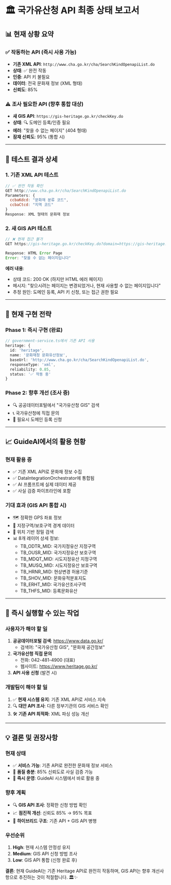 # 🏛️ 국가유산청 API 최종 상태 보고서

## 📊 **현재 상황 요약**

### ✅ **작동하는 API (즉시 사용 가능)**
- **기존 XML API**: `http://www.cha.go.kr/cha/SearchKindOpenapiList.do`
- **상태**: ✅ 완전 작동
- **인증**: API 키 불필요
- **데이터**: 전국 문화재 정보 (XML 형태)
- **신뢰도**: 85%

### ⚠️ **조사 필요한 API (향후 통합 대상)**
- **새 GIS API**: `https://gis-heritage.go.kr/checkKey.do`
- **상태**: 🔍 도메인 등록/인증 필요
- **에러**: "찾을 수 없는 페이지" (404 형태)
- **잠재 신뢰도**: 95% (통합 시)

---

## 🔧 **테스트 결과 상세**

### **1. 기존 XML API 테스트**
```javascript
// ✅ 완전 작동 확인
GET http://www.cha.go.kr/cha/SearchKindOpenapiList.do
Parameters: {
  ccbaKdcd: "문화재 분류 코드",
  ccbaCtcd: "지역 코드"
}
Response: XML 형태의 문화재 정보
```

### **2. 새 GIS API 테스트**
```javascript
// ❌ 현재 접근 불가
GET https://gis-heritage.go.kr/checkKey.do?domain=https://gis-heritage.go.kr/&service=WMS&version=1.3.0&request=GetCapabilities

Response: HTML Error Page
Error: "찾을 수 없는 페이지입니다"
```

**에러 내용**:
- 상태 코드: 200 OK (하지만 HTML 에러 페이지)
- 메시지: "찾으시려는 페이지는 변경되었거나, 현재 사용할 수 없는 페이지입니다"
- 추정 원인: 도메인 등록, API 키 신청, 또는 접근 권한 필요

---

## 🎯 **현재 구현 전략**

### **Phase 1: 즉시 구현 (완료)**
```typescript
// government-service.ts에서 기존 API 사용
heritage: {
  id: 'heritage',
  name: '문화재청 문화유산정보',
  baseUrl: 'http://www.cha.go.kr/cha/SearchKindOpenapiList.do',
  responseType: 'xml',
  reliability: 0.85,
  status: '✅ 작동 중'
}
```

### **Phase 2: 향후 개선 (조사 중)**
- 🔍 공공데이터포털에서 "국가유산청 GIS" 검색
- 📞 국가유산청에 직접 문의
- 📝 필요시 도메인 등록 신청

---

## 📈 **GuideAI에서의 활용 현황**

### **현재 활용 중**
- ✅ 기존 XML API로 문화재 정보 수집
- ✅ DataIntegrationOrchestrator에 통합됨
- ✅ AI 프롬프트에 실제 데이터 제공
- ✅ 사실 검증 파이프라인에 포함

### **기대 효과 (GIS API 통합 시)**
- 🗺️ 정확한 GPS 좌표 정보
- 📍 지정구역/보호구역 경계 데이터
- 🎯 위치 기반 정밀 검색
- 📊 8개 레이어 상세 정보:
  - TB_ODTR_MID: 국가지정유산 지정구역
  - TB_OUSR_MID: 국가지정유산 보호구역
  - TB_MDQT_MID: 시도지정유산 지정구역
  - TB_MUSQ_MID: 시도지정유산 보호구역
  - TB_HRNR_MID: 현상변경 허용기준
  - TB_SHOV_MID: 문화유적분포지도
  - TB_ERHT_MID: 국가유산조사구역
  - TB_THFS_MID: 등록문화유산

---

## 🚀 **즉시 실행할 수 있는 작업**

### **사용자가 해야 할 일**
1. **공공데이터포털 검색**: https://www.data.go.kr/
   - 검색어: "국가유산청 GIS", "문화재 공간정보"
2. **국가유산청 직접 문의**
   - 전화: 042-481-4900 (대표)
   - 웹사이트: https://www.heritage.go.kr/
3. **API 사용 신청** (발견 시)

### **개발팀이 해야 할 일**
1. ✅ **현재 시스템 유지**: 기존 XML API로 서비스 지속
2. 🔍 **대안 API 조사**: 다른 정부기관의 GIS 서비스 확인
3. 🛠️ **기존 API 최적화**: XML 파싱 성능 개선

---

## 💡 **결론 및 권장사항**

### **현재 상태**
- ✅ **서비스 가능**: 기존 API로 완전한 문화재 정보 서비스
- 🎯 **품질 충분**: 85% 신뢰도로 사실 검증 가능
- 🚀 **즉시 운영**: GuideAI 시스템에서 바로 활용 중

### **향후 계획**
- 🔍 **GIS API 조사**: 정확한 신청 방법 확인
- 📈 **점진적 개선**: 신뢰도 85% → 95% 목표
- 🔄 **하이브리드 구조**: 기존 API + GIS API 병행

### **우선순위**
1. **High**: 현재 시스템 안정성 유지
2. **Medium**: GIS API 신청 방법 조사
3. **Low**: GIS API 통합 (신청 완료 후)

**결론**: 현재 GuideAI는 기존 Heritage API로 완전히 작동하며, GIS API는 향후 개선사항으로 추진하는 것이 적절합니다. 🏛️✨
